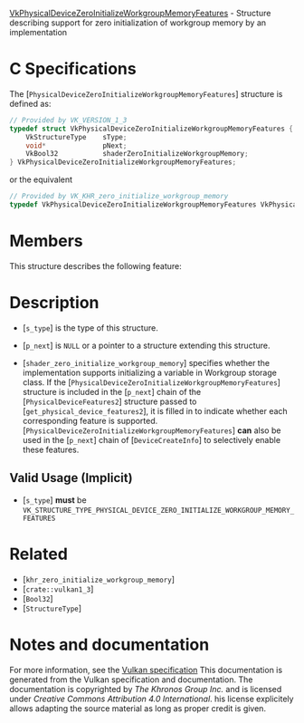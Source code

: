 [VkPhysicalDeviceZeroInitializeWorkgroupMemoryFeatures](https://www.khronos.org/registry/vulkan/specs/1.3-extensions/man/html/VkPhysicalDeviceZeroInitializeWorkgroupMemoryFeatures.html) - Structure describing support for zero initialization of workgroup memory by an implementation

# C Specifications
The [`PhysicalDeviceZeroInitializeWorkgroupMemoryFeatures`] structure is
defined as:
```c
// Provided by VK_VERSION_1_3
typedef struct VkPhysicalDeviceZeroInitializeWorkgroupMemoryFeatures {
    VkStructureType    sType;
    void*              pNext;
    VkBool32           shaderZeroInitializeWorkgroupMemory;
} VkPhysicalDeviceZeroInitializeWorkgroupMemoryFeatures;
```
or the equivalent
```c
// Provided by VK_KHR_zero_initialize_workgroup_memory
typedef VkPhysicalDeviceZeroInitializeWorkgroupMemoryFeatures VkPhysicalDeviceZeroInitializeWorkgroupMemoryFeaturesKHR;
```

# Members
This structure describes the following feature:

# Description
- [`s_type`] is the type of this structure.
- [`p_next`] is `NULL` or a pointer to a structure extending this structure.

- [`shader_zero_initialize_workgroup_memory`] specifies whether the implementation supports initializing a variable in Workgroup storage class.
If the [`PhysicalDeviceZeroInitializeWorkgroupMemoryFeatures`] structure is included in the [`p_next`] chain of the
[`PhysicalDeviceFeatures2`] structure passed to
[`get_physical_device_features2`], it is filled in to indicate whether each
corresponding feature is supported.
[`PhysicalDeviceZeroInitializeWorkgroupMemoryFeatures`] **can**  also be used in the [`p_next`] chain of
[`DeviceCreateInfo`] to selectively enable these features.
## Valid Usage (Implicit)
-  [`s_type`] **must**  be `VK_STRUCTURE_TYPE_PHYSICAL_DEVICE_ZERO_INITIALIZE_WORKGROUP_MEMORY_FEATURES`

# Related
- [`khr_zero_initialize_workgroup_memory`]
- [`crate::vulkan1_3`]
- [`Bool32`]
- [`StructureType`]

# Notes and documentation
For more information, see the [Vulkan specification](https://www.khronos.org/registry/vulkan/specs/1.3-extensions/html/vkspec.html)
This documentation is generated from the Vulkan specification and documentation.
The documentation is copyrighted by *The Khronos Group Inc.* and is licensed under *Creative Commons Attribution 4.0 International*.
his license explicitely allows adapting the source material as long as proper credit is given.
        